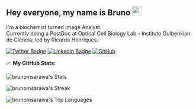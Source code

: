 ## Hey everyone, my name is Bruno <img src="https://cdn.dribbble.com/users/315053/screenshots/3627134/99-comet-800x600.gif" width="25">

I'm a biochemist turned Image Analyst.  
Currently doing a PostDoc at Optical Cell Biology Lab - Instituto Gulbenkian de Ciência, led by Ricardo Henriques.  


[![Twitter Badge](https://img.shields.io/badge/-Twitter-00acee?style=flat-square&logo=Twitter&logoColor=white)](https://x.com/Bruno_MSaraiva)
[![Linkedin Badge](https://img.shields.io/badge/-LinkedIn-0e76a8?style=flat-square&logo=Linkedin&logoColor=white)](https://www.linkedin.com/in/bsaraiva/)
[![GitHub](https://img.shields.io/badge/github-%23121011.svg?style=for-the-badge&logo=github&logoColor=white)](https://github.com/brunomsaraiva)

📈 **My GitHub Stats:**

![brunomsaraiva's Stats](https://github-readme-stats.vercel.app/api?username=brunomsaraiva&theme=vue-dark&show_icons=true&hide_border=true&count_private=true)

![brunomsaraiva's Streak](https://github-readme-streak-stats.herokuapp.com/?user=brunomsaraiva&theme=vue-dark&hide_border=true)

![brunomsaraiva's Top Languages](https://github-readme-stats.vercel.app/api/top-langs/?username=brunomsaraiva&theme=vue-dark&show_icons=true&hide_border=true&layout=compact)